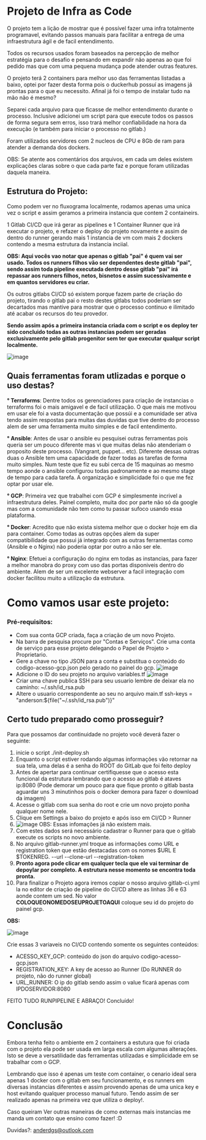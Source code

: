 # Projeto de Infra as Code

O projeto tem a lição de mostrar que é possível fazer uma infra totalmente programavel, evitando passos manuais para facilitar a entrega de uma infraestrutura ágil e de facil entendimento.

Todos os recursos usados foram baseados na percepção de melhor estratégia para o desafio e pensando em expandir não apenas ao que foi pedido mas que com uma pequena mudança pode atender outras features.

O projeto terá 2 containers para melhor uso das ferramentas listadas a baixo, optei por fazer desta forma pois o duckerhub possuí as imagens já prontas para o que eu necessito. Afinal já foi o tempo de instalar tudo na mão não é mesmo?

Separei cada arquivo para que ficasse de melhor entendimento durante o processo. Inclusive adicionei um script para que execute todos os passos de forma segura sem erros, isso trará melhor confiabilidade na hora da execução (e  também para iniciar o processo no gitlab.)

Foram utilizados servidores com 2 nucleos de CPU e 8Gb de ram para atender a demanda dos dockers.

OBS: Se atente aos comentários dos arquivos, em cada um deles existem explicações claras sobre o que cada parte faz e porque foram utilizadas daquela maneira.

## Estrutura do Projeto:

Como podem ver no fluxograma localmente, rodamos apenas uma unica vez o script e assim  geramos a primeira instancia que contem 2 containeirs.

1 Gitlab CI/CD que irá gerar as pipelines e 1 Container Runner que irá executar o projeto, e refazer o deploy do projeto novamente e assim de dentro do runner gerando mais 1 instancia de vm com mais 2 dockers contendo a mesma estrutura da instancia inciial.

**OBS: Aqui vocês vao notar que apenas o gitlab "pai" é quem vai ser usado. Todos os runners filhos vão ser dependentes deste gitlab "pai", sendo assim  toda pipeline executada dentro desse gitlab "pai" irá repassar aos runners filhos, netos, bisnetos e assim sucessivamente  e em quantos servidores eu criar.**

Os outros gitlabs CI/CD só existem porque fazem parte de criação do projeto, tirando o gitlab pai o resto destes gitlabs todos poderiam ser decartados mas mantive para mostrar que o processo continuo e ilimitado até acabar os recursos do teu provedor.

**Sendo assim após a primeira instancia criada com o script e os deploy ter sido concluido todas as outras instancias podem ser geradas exclusivamente pelo gitlab progenitor sem ter que executar qualqur script localmente.**




![image](https://user-images.githubusercontent.com/54381653/134443653-d72ab993-215a-46d5-a90e-cd3292c5e157.png)
## Quais ferramentas foram utlizadas e porque o uso destas?

**° Terraforms**: Dentre todos os gerenciadores para criação de instancias o terraforms foi o mais amigavel e de facil utilização. O que mais me motivou em usar ele foi a vasta documentação que possúi e a comunidade ser ativa tendo assim respostas para muitas das duvidas que tive dentro do processo alem de ser uma ferramenta muito simples e de facil entendimento.

**° Ansible**: Antes de usar o ansible eu pesquisei outras ferramentas pois queria ser um pouco diferente mas vi que muitas delas não atenderiam o proposito deste processo. (Vangrant, puppet... etc). Diferente dessas outras duas o Ansible tem uma capacidade de fazer todas as tarefas de forma muito simples. Num teste que fiz eu subi cerca de 15 maquinas ao mesmo tempo aonde o ansible configurou todas padronamente e ao mesmo stage de tempo para cada tarefa. A organização e simplicidade foi o que me fez optar por usar ele.

**° GCP**: Primeira vez que trabalhei com GCP é simplesmente incrivel a infraestrutura deles. Painel completo, muita doc por parte não só da google mas com a comunidade não tem como tu passar sufoco usando essa plataforma.

**° Docker**: Acredito que não exista sistema melhor que o docker hoje em dia para container. Como todas as outras opções  alem da super compatibilidade que possui já integrado com as outras ferramentas como (Ansible e o Nginx) não poderia optar por outro a não ser ele.

**° Nginx**: Efetuei a configuração do nginx em todas as instancias, para fazer a melhor manobra do proxy com uso das portas disponiveis dentro do ambiente. Alem de ser um excelente webserver a facil integração com docker facilitou muito a utilização da estrutura.



# Como vamos usar este projeto:

### Pré-requisitos:


- Com sua conta GCP criada, faça a criação de um novo Projeto.
- Na barra de pesquisa procure por "Contas e Serviços". Crie uma conta de serviço para esse projeto delegando o Papel de Projeto > Proprietario.
- Gere a chave no tipo JSON para a conta e substitua o conteúdo do codigo-acesso-gcp.json pelo gerado no painel do gcp.
![image](https://user-images.githubusercontent.com/54381653/134224104-9649e06e-5fd4-43e5-9042-6e2251f6326a.png)
- Adicione o ID do seu projeto no arquivo variables.tf ![image](https://user-images.githubusercontent.com/54381653/134226145-250fb684-c5dc-4d72-9279-a73b62a0b9ca.png)
- Criar uma chave publica SSH para seu usuario lembre de deixar ela no caminho: ~/.ssh/id_rsa.pub
- Altere o usuario correspondente ao seu no arquivo main.tf ssh-keys = "anderson:${file("~/.ssh/id_rsa.pub")}"

 
 
 ## Certo tudo preparado como prosseguir?
 
 Para que possamos dar continuidade  no projeto você deverá fazer o seguinte:
 
 1) inicie o script ./init-deploy.sh
 2) Enquanto o script estiver rodando algumas informações vão retornar na sua tela, uma delas é a senha do ROOT do GitLab que foi feito deploy
 3) Antes de apertar para continuar certifiquesse que o acesso esta funcional da estrutura lembrando que o acesso ao gitlab é ataves ip:8080 (Pode demorar um pouco para que fique pronto o gitlab basta aguardar uns 3 minutinhos pois o docker demora para fazer o download da imagem) 
 4) Acesse o gitlab com sua senha do root e crie um novo projeto ponha qualquer nome nele.
 5) Clique em Settings a baixo do projeto e após isso em CI/CD > Runner
 6) ![image](https://user-images.githubusercontent.com/54381653/134230044-1e9b6c53-490a-462d-af01-97ea93adf9ce.png) OBS: Essas infomações já não existem mais.
 7) Com estes dados será necessário cadastrar o Runner para que o gitlab execute os scripts no novo ambiente.
 8) No arquivo gitlab-runner.yml troque as informações como URL e registration token que estão destacadas com os nomes $URL E $TOKENREG. --url --clone-url --registration-token
 9) **Pronto agora pode clicar em qualquer tecla que ele vai terminar de depoylar por completo. A estrutura nesse momento se encontra toda pronta.**
 10) Para finalizar o Projeto agora iremos copiar o nosso arquivo gitlab-ci.yml la no editor de criação de pipeline do CI/CD altere as linhas 36 e 63 aonde contem um sed. No valor **COLOQUEONOMEDOSEUPROJETOAQUI** coloque seu id do projeto do painel gcp.

 **OBS:**
 
 ![image](https://user-images.githubusercontent.com/54381653/134264897-cf36b2b1-9a3b-41bb-9545-c0f5e732c291.png)

Crie essas 3 variaveis no CI/CD contendo somente os seguintes conteúdos:

- ACESSO_KEY_GCP: conteúdo do json do arquivo codigo-acesso-gcp.json
- REGISTRATION_KEY: A key de acesso ao Runner (Do RUNNER do projeto, não do runner global)
- URL_RUNNER: O ip do gitlab sendo assim o value ficará apenas com IPDOSERVIDOR:8080

FEITO TUDO RUNPIPELINE E ABRAÇO!
Concluído!



# Conclusão

Embora tenha feito o ambiente em 2 containers a estutura que foi criada com o projeto ela pode ser usada em larga escala com algumas alterações. Isto se deve a versatilidade das ferramentas utilizadas e simplicidade em se trabalhar com o GCP.

Lembrando que isso é apenas um teste com container, o cenario ideal sera apenas 1 docker com o gitlab em seu funcionamento, e os runners em diversas instancias diferentes e assim provendo apenas de uma unica key e host evitando qualquer processo manual futuro. Tendo assim de ser realizado apenas na primeira vez que utiliza o deploy!.

Caso queiram Ver outras maneiras de como externas mais instancias me manda um contato que ensino como fazer! :D



Duvidas?: anderdgs@outlook.com
